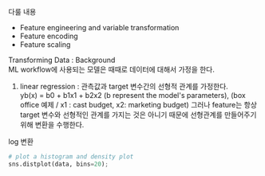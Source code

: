 다룰 내용  
- Feature engineering and variable transformation
- Feature encoding
- Feature scaling

Transforming Data : Background  
ML workflow에 사용되는 모델은 때때로 데이터에 대해서 가정을 한다.  
1. linear regression : 관측값과 target 변수간의 선형적 관계를 가정한다.  
yb(x) = b0 + b1x1 + b2x2 (b represent the model's parameters), (box office 예제 /  x1 : cast budget, x2: marketing budget)
그러나 feature는 항상 target 변수와 선형적인 관계를 가지는 것은 아니기 때문에 선형관계를 만들어주기 위해 변환을 수행한다.  

log 변환 
```python
# plot a histogram and density plot
sns.distplot(data, bins=20);
```
